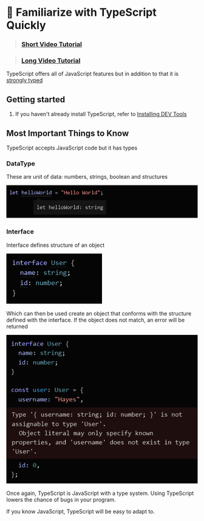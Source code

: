 # 💪 Familiarize with TypeScript Quickly

> ### [Short Video Tutorial](https://www.youtube.com/watch?v=JUORwadOU7s)

>  ### [Long Video Tutorial](https://www.youtube.com/watch?v=d56mG7DezGs)


TypeScript offers all of JavaScript features but in addition to that it is [strongly typed](https://en.wikipedia.org/wiki/Strong_and_weak_typing)

## Getting started
1. If you haven't already install TypeScript, refer to  [Installing DEV Tools](/INSTALL_DEV_TOOLS.md)


## Most Important Things to Know
TypeScript accepts JavaScript code but it has types

### DataType
These are unit of data: numbers, strings, boolean and structures

![](/static_files/typescriptdata.png)

### Interface
Interface defines structure of an object

![](/static_files/interface.png)

Which can then be used create an object that conforms with the structure defined with the interface. If the object does not match, an error will be returned

![](/static_files/interface2.png)

Once again, TypeScript is JavaScript with a type system. Using TypeScript lowers the chance of bugs in your program. 

If you know JavaScript, TypeScript will be easy to adapt to.